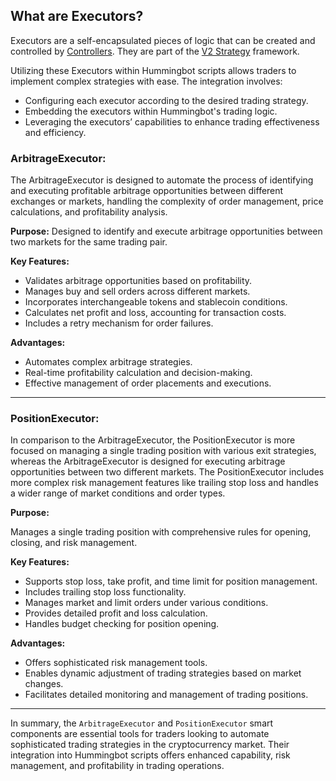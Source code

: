 ## What are Executors?

Executors are a self-encapsulated pieces of logic that can be created and controlled by [Controllers](./controllers.md). They are part of the [V2 Strategy](/v2-strategies/) framework.

Utilizing these Executors within Hummingbot scripts allows traders to implement complex strategies with ease. The integration involves:

- Configuring each executor according to the desired trading strategy.
- Embedding the executors within Hummingbot's trading logic.
- Leveraging the executors’ capabilities to enhance trading effectiveness and efficiency.

### ArbitrageExecutor:

 The ArbitrageExecutor is designed to automate the process of identifying and executing profitable arbitrage opportunities between different exchanges or markets, handling the complexity of order management, price calculations, and profitability analysis.

**Purpose:** Designed to identify and execute arbitrage opportunities between two markets for the same trading pair.

**Key Features:**

- Validates arbitrage opportunities based on profitability.
- Manages buy and sell orders across different markets.
- Incorporates interchangeable tokens and stablecoin conditions.
- Calculates net profit and loss, accounting for transaction costs.
- Includes a retry mechanism for order failures.

**Advantages:**

- Automates complex arbitrage strategies.
- Real-time profitability calculation and decision-making.
- Effective management of order placements and executions.

---

### PositionExecutor:

 In comparison to the ArbitrageExecutor, the PositionExecutor is more focused on managing a single trading position with various exit strategies, whereas the ArbitrageExecutor is designed for executing arbitrage opportunities between two different markets. The PositionExecutor includes more complex risk management features like trailing stop loss and handles a wider range of market conditions and order types.

**Purpose:** 

Manages a single trading position with comprehensive rules for opening, closing, and risk management.

**Key Features:**
- Supports stop loss, take profit, and time limit for position management.
- Includes trailing stop loss functionality.
- Manages market and limit orders under various conditions.
- Provides detailed profit and loss calculation.
- Handles budget checking for position opening.

**Advantages:**

- Offers sophisticated risk management tools.
- Enables dynamic adjustment of trading strategies based on market changes.
- Facilitates detailed monitoring and management of trading positions.

---

In summary, the `ArbitrageExecutor` and `PositionExecutor` smart components are essential tools for traders looking to automate sophisticated trading strategies in the cryptocurrency market. Their integration into Hummingbot scripts offers enhanced capability, risk management, and profitability in trading operations.